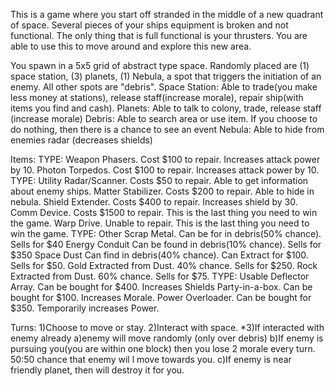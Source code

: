 This is a game where you start off stranded in the middle of a new quadrant of space. Several pieces of your ships equipment is broken and not functional. The only thing that is full functional is your thrusters. You are able to use this to move around and explore this new area. 

You spawn in a 5x5 grid of abstract type space. Randomly placed are (1) space station, (3) planets, (1) Nebula, a spot that triggers the initiation of an enemy. All other spots are "debris". 
    Space Station: Able to trade(you make less money at stations), release staff(increase morale), repair ship(with items you find and cash).
    Planets: Able to talk to colony, trade, release staff (increase morale)
    Debris: Able to search area or use item. If you choose to do nothing, then there is a chance to see an event
    Nebula: Able to hide from enemies radar (decreases shields)


Items:
    TYPE: Weapon
        Phasers.                   Cost $100 to repair.         Increases attack power by 10.
        Photon Torpedos.    Cost $100 to repair.         Increases attack power by 10.
    TYPE: Utility
        Radar/Scanner.        Costs $50 to repair.         Able to get information about enemy ships.
        Matter Stabilizer.      Costs $200 to repair.       Able to hide in nebula.
        Shield Extender.       Costs $400 to repair.       Increases shield by 30.
        Comm Device.         Costs $1500 to repair.     This is the last thing you need to win the game.
        Warp Drive.              Unable to repair.              This is the last thing you need to win the game.
    TYPE: Other
        Scrap Metal.            Can be for in debris(50% chance).                                   Sells for $40
        Energy Conduit        Can be found in debris(10% chance).                              Sells for $350
        Space Dust              Can find in debris(40% chance). Can Extract for $100.   Sells for $50. 
            Gold                     Extracted from Dust. 40% chance.                                  Sells for $250. 
            Rock                    Extracted from Dust. 60% chance.                                   Sells for $75. 
    TYPE: Usable
        Deflector Array.        Can be bought for $400. Increases Shields
        Party-in-a-box.        Can be bought for $100. Increases Morale.
        Power Overloader.   Can be bought for $350. Temporarily increases Power. 

Turns:
    1)Choose to move or stay.
    2)Interact with space.
    *3)If interacted with enemy already
            a)enemy will move randomly (only over debris)
            b)If enemy is pursuing you(you are within one block) then you lose 2 morale every turn. 50:50 chance that enemy wil		     l move towards you.
            c)If enemy is near friendly planet, then will destroy it for you. 
    
        
        
